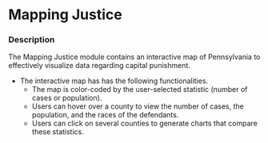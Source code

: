 # Mapping Justice

### Description 
The Mapping Justice module contains an interactive map of Pennsylvania to effectively visualize data regarding capital punishment.

* The interactive map has has the following functionalities.
  * The map is color-coded by the user-selected statistic (number of cases or population).
  * Users can hover over a county to view the number of cases, the population, and the races of the defendants.
  * Users can click on several counties to generate charts that compare these statistics.
